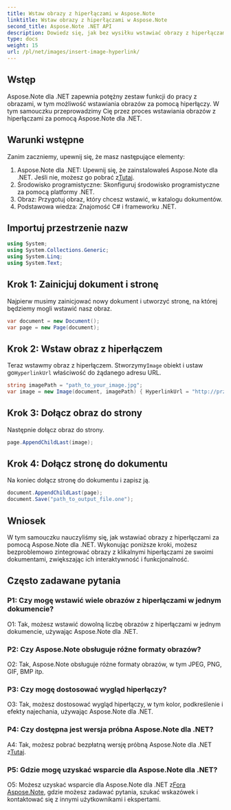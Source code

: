 ```yaml
---
title: Wstaw obrazy z hiperłączami w Aspose.Note
linktitle: Wstaw obrazy z hiperłączami w Aspose.Note
second_title: Aspose.Note .NET API
description: Dowiedz się, jak bez wysiłku wstawiać obrazy z hiperłączami w Aspose.Note dla .NET. Zwiększ interaktywność dokumentów dzięki klikalnym obrazom.
type: docs
weight: 15
url: /pl/net/images/insert-image-hyperlink/
---
```

## Wstęp

Aspose.Note dla .NET zapewnia potężny zestaw funkcji do pracy z obrazami, w tym możliwość wstawiania obrazów za pomocą hiperłączy. W tym samouczku przeprowadzimy Cię przez proces wstawiania obrazów z hiperłączami za pomocą Aspose.Note dla .NET.

## Warunki wstępne

Zanim zaczniemy, upewnij się, że masz następujące elementy:

1.  Aspose.Note dla .NET: Upewnij się, że zainstalowałeś Aspose.Note dla .NET. Jeśli nie, możesz go pobrać z[Tutaj](https://releases.aspose.com/note/net/).
2. Środowisko programistyczne: Skonfiguruj środowisko programistyczne za pomocą platformy .NET.
3. Obraz: Przygotuj obraz, który chcesz wstawić, w katalogu dokumentów.
4. Podstawowa wiedza: Znajomość C# i frameworku .NET.

## Importuj przestrzenie nazw

```csharp
using System;
using System.Collections.Generic;
using System.Linq;
using System.Text;
```

## Krok 1: Zainicjuj dokument i stronę

Najpierw musimy zainicjować nowy dokument i utworzyć stronę, na której będziemy mogli wstawić nasz obraz.

```csharp
var document = new Document();
var page = new Page(document);
```

## Krok 2: Wstaw obraz z hiperłączem

 Teraz wstawmy obraz z hiperłączem. Stworzymy`Image` obiekt i ustaw go`HyperlinkUrl` właściwość do żądanego adresu URL.

```csharp
string imagePath = "path_to_your_image.jpg";
var image = new Image(document, imagePath) { HyperlinkUrl = "http://przykład.com" };
```

## Krok 3: Dołącz obraz do strony

Następnie dołącz obraz do strony.

```csharp
page.AppendChildLast(image);
```

## Krok 4: Dołącz stronę do dokumentu

Na koniec dołącz stronę do dokumentu i zapisz ją.

```csharp
document.AppendChildLast(page);
document.Save("path_to_output_file.one");
```

## Wniosek

W tym samouczku nauczyliśmy się, jak wstawiać obrazy z hiperłączami za pomocą Aspose.Note dla .NET. Wykonując poniższe kroki, możesz bezproblemowo zintegrować obrazy z klikalnymi hiperłączami ze swoimi dokumentami, zwiększając ich interaktywność i funkcjonalność.

## Często zadawane pytania

### P1: Czy mogę wstawić wiele obrazów z hiperłączami w jednym dokumencie?

O1: Tak, możesz wstawić dowolną liczbę obrazów z hiperłączami w jednym dokumencie, używając Aspose.Note dla .NET.

### P2: Czy Aspose.Note obsługuje różne formaty obrazów?

O2: Tak, Aspose.Note obsługuje różne formaty obrazów, w tym JPEG, PNG, GIF, BMP itp.

### P3: Czy mogę dostosować wygląd hiperłączy?

O3: Tak, możesz dostosować wygląd hiperłączy, w tym kolor, podkreślenie i efekty najechania, używając Aspose.Note dla .NET.

### P4: Czy dostępna jest wersja próbna Aspose.Note dla .NET?

 A4: Tak, możesz pobrać bezpłatną wersję próbną Aspose.Note dla .NET z[Tutaj](https://releases.aspose.com/).

### P5: Gdzie mogę uzyskać wsparcie dla Aspose.Note dla .NET?

 O5: Możesz uzyskać wsparcie dla Aspose.Note dla .NET z[Fora Aspose.Note](https://forum.aspose.com/c/note/28), gdzie możesz zadawać pytania, szukać wskazówek i kontaktować się z innymi użytkownikami i ekspertami.